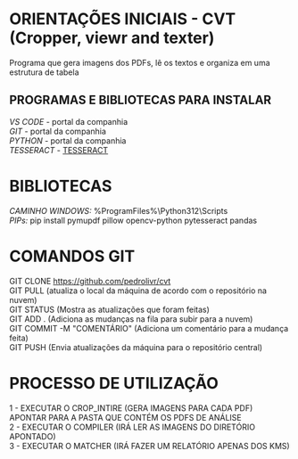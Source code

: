 # ORIENTAÇÕES INICIAIS - CVT (Cropper, viewr and texter)  
Programa que gera imagens dos PDFs, lê os textos e organiza em uma estrutura de tabela  
## PROGRAMAS E BIBLIOTECAS PARA INSTALAR
*VS CODE* - portal da companhia  
*GIT* - portal da companhia  
*PYTHON* - portal da companhia  
*TESSERACT* - [TESSERACT](https://github.com/UB-Mannheim/tesseract/wiki)  
# BIBLIOTECAS  
*CAMINHO WINDOWS:* %ProgramFiles%\Python312\Scripts  
*PIPs:* pip install pymupdf pillow opencv-python pytesseract pandas  
# COMANDOS GIT  
GIT CLONE https://github.com/pedrolivr/cvt  
GIT PULL (atualiza o local da máquina de acordo com o repositório na nuvem)  
GIT STATUS (Mostra as atualizações que foram feitas)  
GIT ADD . (Adiciona as mudanças na fila para subir para a nuvem)  
GIT COMMIT -M "COMENTÁRIO" (Adiciona um comentário para a mudança feita)  
GIT PUSH (Envia atualizações da máquina para o repositório central)  
# PROCESSO DE UTILIZAÇÃO  
1 - EXECUTAR O CROP_INTIRE (GERA IMAGENS PARA CADA PDF) APONTAR PARA A PASTA QUE CONTÉM OS PDFS DE ANÁLISE  
2 - EXECUTAR O COMPILER (IRÁ LER AS IMAGENS DO DIRETÓRIO APONTADO)  
3 - EXECUTAR O MATCHER (IRÁ FAZER UM RELATÓRIO APENAS DOS KMS)


